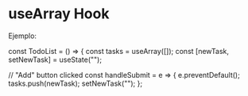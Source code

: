 # useArray Hook

Ejemplo: 

const TodoList = () => {
  const tasks = useArray([]);
  const [newTask, setNewTask] = useState("");

  // "Add" button clicked
  const handleSubmit = e => {
    e.preventDefault();
    tasks.push(newTask);
    setNewTask("");
  };